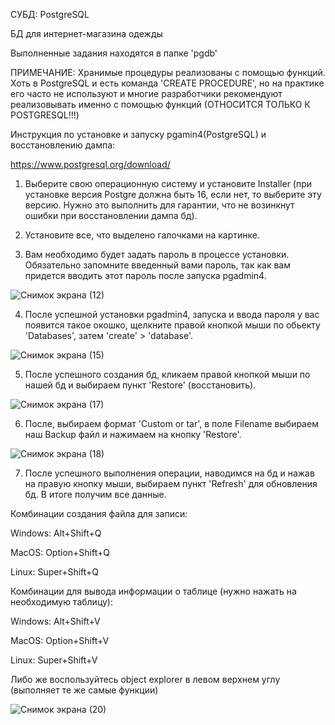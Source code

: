 СУБД: PostgreSQL


БД для интернет-магазина одежды


Выполненные задания находятся в папке 'pgdb'


ПРИМЕЧАНИЕ: Хранимые процедуры реализованы с помощью функций. Хоть в PostgreSQL и есть команда 'CREATE PROCEDURE', но на практике его часто не используют
и многие разработчики рекомендуют реализовывать именно с помощью функций (ОТНОСИТСЯ ТОЛЬКО К POSTGRESQL!!!)


Инструкция по установке и запуску pgamin4(PostgreSQL) и восстановлению дампа:

https://www.postgresql.org/download/ 

1. Выберите свою операционную систему и установите Installer 
(при установке версия Postgre должна быть 16, если нет, то выберите эту версию. Нужно это выполнить для гарантии, что не возинкнут ошибки при восстановлении дампа бд).

2. Установите все, что выделено галочками на картинке.

3. Вам необходимо будет задать пароль в процессе установки. Обязательно запомните введенный вами пароль, так как вам придется вводить этот пароль после запуска pgadmin4.

![Снимок экрана (12)](https://github.com/adeqoou/pgdb_work/assets/116428584/5639b8b7-83e5-428e-8b45-7834c5c70bf2)

4. После успешной установки pgadmin4, запуска и ввода пароля у вас появится такое окошко, щелкните правой кнопкой мыши по обьекту 'Databases',
затем 'create' > 'database'.

![Снимок экрана (15)](https://github.com/adeqoou/pgdb_work/assets/116428584/a39e94ce-21c6-41d0-92ca-66dea4bf71aa)

5. После успешного создания бд, кликаем правой кнопкой мыши по нашей бд и выбираем пункт 'Restore' (восстановить).

![Снимок экрана (17)](https://github.com/adeqoou/pgdb_work/assets/116428584/d61939fa-ecfa-4a14-8032-4ed0fcd55365)

6. После, выбираем формат 'Custom or tar', в поле Filename выбираем наш Backup файл и нажимаем на кнопку 'Restore'.

![Снимок экрана (18)](https://github.com/adeqoou/pgdb_work/assets/116428584/9dcdc728-e189-4c77-abf9-561c1ba10c6b)

7. После успешного выполнения операции, наводимся на бд и нажав на правую кнопку мыши, выбираем пункт 'Refresh' для обновления бд.
В итоге получим все данные.

Комбинации создания файла для записи:

Windows: Alt+Shift+Q

MacOS: Option+Shift+Q

Linux: Super+Shift+Q

Комбинации для вывода информации о таблице (нужно нажать на необходимую таблицу):

Windows: Alt+Shift+V

MacOS: Option+Shift+V

Linux: Super+Shift+V

Либо же воспользуйтесь object explorer в левом верхнем углу (выполняет те же самые функции)

![Снимок экрана (20)](https://github.com/adeqoou/pgdb_work/assets/116428584/e6321a72-7205-416f-807a-e5af70bf1f2a)





